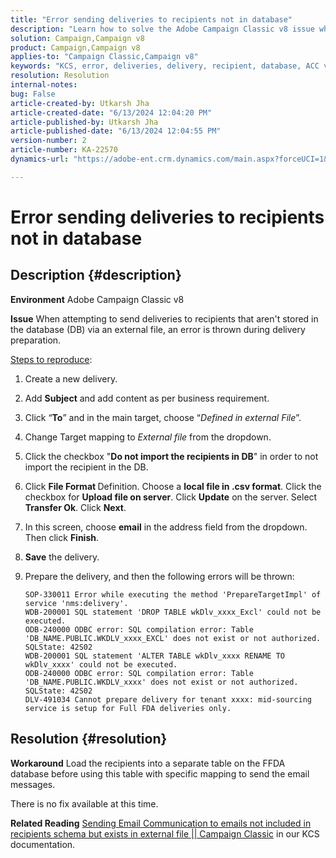 ```yaml
---
title: "Error sending deliveries to recipients not in database"
description: "Learn how to solve the Adobe Campaign Classic v8 issue where deliveries aren't stored in the database (DB) via an external file."
solution: Campaign,Campaign v8
product: Campaign,Campaign v8
applies-to: "Campaign Classic,Campaign v8"
keywords: "KCS, error, deliveries, delivery, recipient, database, ACC v8, Adobe Campaign Classic v8"
resolution: Resolution
internal-notes: 
bug: False
article-created-by: Utkarsh Jha
article-created-date: "6/13/2024 12:04:20 PM"
article-published-by: Utkarsh Jha
article-published-date: "6/13/2024 12:04:55 PM"
version-number: 2
article-number: KA-22570
dynamics-url: "https://adobe-ent.crm.dynamics.com/main.aspx?forceUCI=1&pagetype=entityrecord&etn=knowledgearticle&id=59c97510-7d29-ef11-840a-00224808decd"

---
```

# Error sending deliveries to recipients not in database

## Description {#description}


<b>Environment</b>
 Adobe Campaign Classic v8

<b>Issue</b>
 When attempting to send deliveries to recipients that aren't stored in the database (DB) via an external file, an error is thrown during delivery preparation.

<u>Steps to reproduce</u>:

1. Create a new delivery.
2. Add <b>Subject</b> and add content as per business requirement.
3. Click “<b>To</b>” and in the main target, choose “*Defined in external File*”.
4. Change Target mapping to *External file* from the dropdown.
5. Click the checkbox "<b>Do not import the </b><b>recipients</b><b> in DB</b>" in order to not import the recipient in the DB.
6. Click <b>File Format </b>Definition. Choose a <b>local file in .csv format</b>. Click the checkbox for <b>Upload file on server</b>. Click <b>Update</b> on the server. Select <b>Transfer Ok</b>. Click <b>Next</b>.
7. In this screen, choose <b>email</b> in the address field from the dropdown. Then click <b>Finish</b>.
8. <b>Save</b> the delivery.
9. Prepare the delivery, and then the following errors will be thrown:

    


    ```
    SOP-330011 Error while executing the method 'PrepareTargetImpl' of service 'nms:delivery'.
    WDB-200001 SQL statement 'DROP TABLE wkDlv_xxxx_Excl' could not be executed.
    ODB-240000 ODBC error: SQL compilation error: Table 'DB_NAME.PUBLIC.WKDLV_xxxx_EXCL' does not exist or not authorized. SQLState: 42S02
    WDB-200001 SQL statement 'ALTER TABLE wkDlv_xxxx RENAME TO wkDlv_xxxx' could not be executed.
    ODB-240000 ODBC error: SQL compilation error: Table 'DB_NAME.PUBLIC.WKDLV_xxxx' does not exist or not authorized. SQLState: 42S02
    DLV-491034 Cannot prepare delivery for tenant xxxx: mid-sourcing service is setup for Full FDA deliveries only.
    ```



## Resolution {#resolution}


<b>Workaround</b>
Load the recipients into a separate table on the FFDA database before using this table with specific mapping to send the email messages.

There is no fix available at this time.

<b>Related Reading</b>
[Sending Email Communication to emails not included in recipients schema but exists in external file || Campaign Classic](https://experienceleague.adobe.com/docs/experience-cloud-kcs/kbarticles/KA-15917.html) in our KCS documentation.
